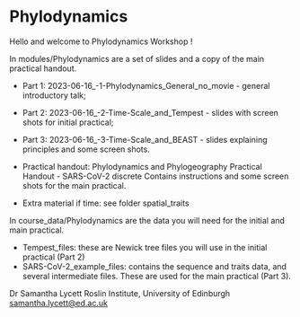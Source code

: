 # Phylodynamics

Hello and welcome to Phylodynamics Workshop !

In modules/Phylodynamics are a set of slides and a copy of the main practical handout.

* Part 1: 2023-06-16_-1-Phylodynamics_General_no_movie - general introductory talk;
* Part 2: 2023-06-16_-2-Time-Scale_and_Tempest - slides with screen shots for initial practical;
* Part 3: 2023-06-16_-3-Time-Scale_and_BEAST - slides explaining principles and some screen shots.
* Practical handout: Phylodynamics and Phylogeography Practical Handout - SARS-CoV-2 discrete
Contains instructions and some screen shots for the main practical.

* Extra material if time: see folder spatial_traits


In course_data/Phylodynamics are the data you will need for the initial and main practical.

* Tempest_files: these are Newick tree files you will use in the initial practical (Part 2)
* SARS-CoV-2_example_files: contains the sequence and traits data, and several intermediate files.  These are used for the main practical (Part 3).



Dr Samantha Lycett
Roslin Institute, University of Edinburgh
samantha.lycett@ed.ac.uk
